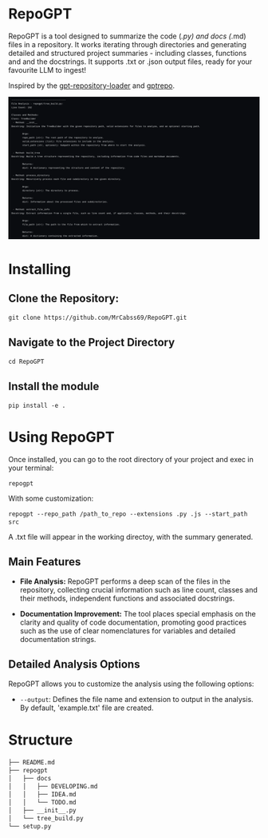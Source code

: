 # RepoGPT

RepoGPT is a tool designed to summarize the  code (*.py) and docs (*.md) files in a repository. It works iterating through directories and generating detailed and structured project summaries - including classes, functions and and the docstrings. It supports .txt or .json output files, ready for your favourite LLM to ingest!

Inspired by the [gpt-repository-loader](https://github.com/mpoon/gpt-repository-loader) and [gptrepo](https://github.com/zackees/gptrepo/tree/main).

![Example](repogpt/docs/example.png)

# Installing

## Clone the Repository:

```tap
git clone https://github.com/MrCabss69/RepoGPT.git
```

## Navigate to the Project Directory
```tap
cd RepoGPT
```

## Install the module
```tap
pip install -e .
```


# Using RepoGPT

Once installed, you can go to the root directory of your project and exec in your terminal:

```tap
repogpt
```
With some customization:
```tap
repogpt --repo_path /path_to_repo --extensions .py .js --start_path src
```

A .txt file will appear in the working directoy, with the summary generated.


## Main Features

- **File Analysis:** RepoGPT performs a deep scan of the files in the repository, collecting crucial information such as line count, classes and their methods, independent functions and associated docstrings.

- **Documentation Improvement:** The tool places special emphasis on the clarity and quality of code documentation, promoting good practices such as the use of clear nomenclatures for variables and detailed documentation strings.

## Detailed Analysis Options

RepoGPT allows you to customize the analysis using the following options:

- `--output`: Defines the file name and extension to output in the analysis. By default, 'example.txt' file are created.

# Structure
```tap.
├── README.md
├── repogpt
│   ├── docs
│   │   ├── DEVELOPING.md
│   │   ├── IDEA.md
│   │   └── TODO.md
│   ├── __init__.py
│   └── tree_build.py
└── setup.py

```